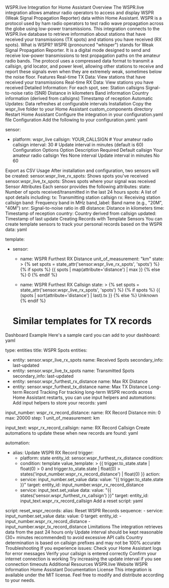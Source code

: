 WSPR.live Integration for Home Assistant
Overview
The WSPR.live integration allows amateur radio operators to access and display WSPR (Weak Signal Propagation Reporter) data within Home Assistant. WSPR is a protocol used by ham radio operators to test radio wave propagation across the globe using low-power transmissions. This integration connects to the WSPR.live database to retrieve information about stations that have received your transmissions (TX spots) and stations you have received (RX spots).
What is WSPR?
WSPR (pronounced "whisper") stands for Weak Signal Propagation Reporter. It is a digital mode designed to send and receive low-power transmissions to test propagation paths on the amateur radio bands. The protocol uses a compressed data format to transmit a callsign, grid locator, and power level, allowing other stations to receive and report these signals even when they are extremely weak, sometimes below the noise floor.
Features
Real-time TX Data: View stations that have received your transmissions
Real-time RX Data: View stations you have received
Detailed Information: For each spot, see:
Station callsigns
Signal-to-noise ratio (SNR)
Distance in kilometers
Band information
Country information (derived from callsigns)
Timestamp of reception
Automatic Updates: Data refreshes at configurable intervals
Installation
Copy the wspr_live folder to your Home Assistant custom_components directory
Restart Home Assistant
Configure the integration in your configuration.yaml file
Configuration
Add the following to your configuration.yaml:
yaml


sensor:
  - platform: wspr_live
    callsign: YOUR_CALLSIGN  # Your amateur radio callsign
    interval: 30             # Update interval in minutes (default is 60)
Configuration Options
Option	Description	Required	Default
callsign	Your amateur radio callsign	Yes	None
interval	Update interval in minutes	No	60

Export as CSV
Usage
After installation and configuration, two sensors will be created:
sensor.wspr_live_rx_spots: Shows spots you've received
sensor.wspr_live_tx_spots: Shows spots where your signal was received
Sensor Attributes
Each sensor provides the following attributes:
state: Number of spots received/transmitted in the last 24 hours
spots: A list of spot details including:
tx: Transmitting station callsign
rx: Receiving station callsign
band: Frequency band in MHz
band_label: Band name (e.g., "20M", "40M")
snr: Signal-to-noise ratio in dB
distance: Distance in kilometers
time: Timestamp of reception
country: Country derived from callsign
updated: Timestamp of last update
Creating Records with Template Sensors
You can create template sensors to track your personal records based on the WSPR data:
yaml


template:
  - sensor:
      - name: WSPR Furthest RX Distance
        unit_of_measurement: "km"
        state: >
          {% set spots = state_attr('sensor.wspr_live_rx_spots', 'spots') %}
          {% if spots %}
            {{ spots | map(attribute='distance') | max }}
          {% else %} 0 {% endif %}

      - name: WSPR Furthest RX Callsign
        state: >
          {% set spots = state_attr('sensor.wspr_live_rx_spots', 'spots') %}
          {% if spots %}
            {{ (spots | sort(attribute='distance') | last).tx }}
          {% else %} Unknown {% endif %}

      # Similar templates for TX records
Dashboard Example
Here's a sample card you can add to your dashboard:
yaml


type: entities
title: WSPR Spots
entities:
  - entity: sensor.wspr_live_rx_spots
    name: Received Spots
    secondary_info: last-updated
  - entity: sensor.wspr_live_tx_spots 
    name: Transmitted Spots
    secondary_info: last-updated
  - entity: sensor.wspr_furthest_rx_distance
    name: Max RX Distance
  - entity: sensor.wspr_furthest_tx_distance
    name: Max TX Distance
Long-term Record Tracking
For tracking long-term WSPR records across Home Assistant restarts, you can use input helpers and automations:
Add input helpers to store your records:
yaml


input_number:
  wspr_rx_record_distance:
    name: RX Record Distance
    min: 0
    max: 20000
    step: 1
    unit_of_measurement: km
    
input_text:
  wspr_rx_record_callsign:
    name: RX Record Callsign
Create automations to update these when new records are found:
yaml


automation:
  - alias: Update WSPR RX Record
    trigger:
      - platform: state
        entity_id: sensor.wspr_furthest_rx_distance
    condition:
      - condition: template
        value_template: >
          {{ 
            trigger.to_state.state | float(0) > 0 and
            trigger.to_state.state | float(0) > states('input_number.wspr_rx_record_distance') | float(0)
          }}
    action:
      - service: input_number.set_value
        data:
          value: "{{ trigger.to_state.state }}"
        target:
          entity_id: input_number.wspr_rx_record_distance
      - service: input_text.set_value
        data:
          value: "{{ states('sensor.wspr_furthest_rx_callsign') }}"
        target:
          entity_id: input_text.wspr_rx_record_callsign
Add a reset script:
yaml


script:
  reset_wspr_records:
    alias: Reset WSPR Records
    sequence:
      - service: input_number.set_value
        data:
          value: 0
        target:
          entity_id: 
            - input_number.wspr_rx_record_distance
            - input_number.wspr_tx_record_distance
Limitations
The integration retrieves data from the past 24 hours only
Update interval should be kept reasonable (30+ minutes recommended) to avoid excessive API calls
Country determination is based on callsign prefixes and may not be 100% accurate
Troubleshooting
If you experience issues:
Check your Home Assistant logs for error messages
Verify your callsign is entered correctly
Confirm your internet connection is working
Try increasing the update interval if you see connection timeouts
Additional Resources
WSPR.live Website
WSPR Information
Home Assistant Documentation
License
This integration is available under the MIT license. Feel free to modify and distribute according to your needs.
